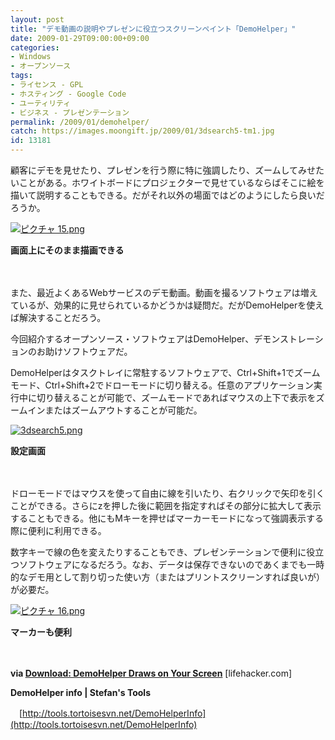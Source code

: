 ```yaml
---
layout: post
title: "デモ動画の説明やプレゼンに役立つスクリーンペイント「DemoHelper」"
date: 2009-01-29T09:00:00+09:00
categories:
- Windows
- オープンソース
tags: 
- ライセンス - GPL
- ホスティング - Google Code
- ユーティリティ
- ビジネス - プレゼンテーション
permalink: /2009/01/demohelper/
catch: https://images.moongift.jp/2009/01/3dsearch5-tm1.jpg
id: 13181
---
```

顧客にデモを見せたり、プレゼンを行う際に特に強調したり、ズームしてみせたいことがある。ホワイトボードにプロジェクターで見せているならばそこに絵を描いて説明することもできる。だがそれ以外の場面ではどのようにしたら良いだろうか。

  

[![ピクチャ 15.png](https://images.moongift.jp/2009/01/15-tm3.jpg)](https://images.moongift.jp/2009/01/153.png)  
  
**画面上にそのまま描画できる**

  

　

  

また、最近よくあるWebサービスのデモ動画。動画を撮るソフトウェアは増えているが、効果的に見せられているかどうかは疑問だ。だがDemoHelperを使えば解決することだろう。

  

今回紹介するオープンソース・ソフトウェアはDemoHelper、デモンストレーションのお助けソフトウェアだ。

  
<!--more-->

DemoHelperはタスクトレイに常駐するソフトウェアで、Ctrl+Shift+1でズームモード、Ctrl+Shift+2でドローモードに切り替える。任意のアプリケーション実行中に切り替えることが可能で、ズームモードであればマウスの上下で表示をズームインまたはズームアウトすることが可能だ。

  

[![3dsearch5.png](https://images.moongift.jp/2009/01/3dsearch5-tm1.jpg)](https://images.moongift.jp/2009/01/3dsearch51.png)  
  
**設定画面**

  

　

  

ドローモードではマウスを使って自由に線を引いたり、右クリックで矢印を引くことができる。さらにzを押した後に範囲を指定すればその部分に拡大して表示することもできる。他にもMキーを押せばマーカーモードになって強調表示する際に便利に利用できる。

  

数字キーで線の色を変えたりすることもでき、プレゼンテーションで便利に役立つソフトウェアになるだろう。なお、データは保存できないのであくまでも一時的なデモ用として割り切った使い方（またはプリントスクリーンすれば良いが）が必要だ。

  

[![ピクチャ 16.png](https://images.moongift.jp/2009/01/16-tm1.jpg)](https://images.moongift.jp/2009/01/162.png)  
  
**マーカーも便利**

  

　

  

**via [Download: DemoHelper Draws on Your Screen](http://lifehacker.com/5139976/demohelper-draws-on-your-screen)** [lifehacker.com]

  

**DemoHelper info | Stefan's Tools**

  

　[http://tools.tortoisesvn.net/DemoHelperInfo](http://tools.tortoisesvn.net/DemoHelperInfo)

  
